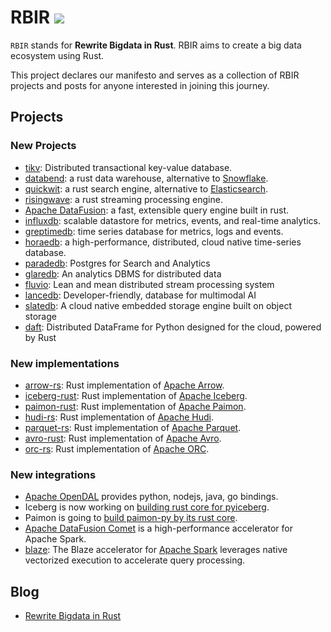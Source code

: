 # RBIR [![](https://img.shields.io/discord/1283371436773212212?logo=discord&label=discord)](https://discord.gg/SshxvYpn)

`RBIR` stands for **Rewrite Bigdata in Rust**. RBIR aims to create a big data ecosystem using Rust.

This project declares our manifesto and serves as a collection of RBIR projects and posts for anyone interested in joining this journey.

## Projects

### New Projects

- [tikv](https://github.com/tikv/tikv): Distributed transactional key-value database.
- [databend](https://github.com/datafuselabs/databend/): a rust data warehouse, alternative to [Snowflake](https://www.snowflake.com/en/).
- [quickwit](https://github.com/quickwit-oss/quickwit): a rust search engine, alternative to [Elasticsearch](https://www.elastic.co/elasticsearch).
- [risingwave](https://github.com/risingwavelabs/risingwave): a rust streaming processing engine.
- [Apache DataFusion](https://github.com/apache/datafusion): a fast, extensible query engine built in rust.
- [influxdb](https://github.com/influxdata/influxdb): scalable datastore for metrics, events, and real-time analytics.
- [greptimedb](https://github.com/GreptimeTeam/greptimedb): time series database for metrics, logs and events.
- [horaedb](https://github.com/apache/horaedb): a high-performance, distributed, cloud native time-series database.
- [paradedb](https://github.com/paradedb/paradedb): Postgres for Search and Analytics
- [glaredb](https://github.com/GlareDB/glaredb): An analytics DBMS for distributed data
- [fluvio](https://github.com/infinyon/fluvio): Lean and mean distributed stream processing system
- [lancedb](https://github.com/lancedb/lancedb): Developer-friendly, database for multimodal AI
- [slatedb](https://github.com/slatedb/slatedb): A cloud native embedded storage engine built on object storage
- [daft](https://github.com/Eventual-Inc/Daft): Distributed DataFrame for Python designed for the cloud, powered by Rust

### New implementations

- [arrow-rs](https://github.com/apache/arrow-rs): Rust implementation of [Apache Arrow](https://arrow.apache.org/).
- [iceberg-rust](https://github.com/apache/iceberg-rust/): Rust implementation of [Apache Iceberg](https://iceberg.apache.org/).
- [paimon-rust](https://github.com/apache/paimon-rust): Rust implementation of [Apache Paimon](https://paimon.apache.org/).
- [hudi-rs](https://github.com/apache/hudi-rs): Rust implementation of [Apache Hudi](https://hudi.apache.org/).
- [parquet-rs](https://github.com/apache/arrow-rs/tree/master/parquet): Rust implementation of [Apache Parquet](https://parquet.apache.org/).
- [avro-rust](https://github.com/apache/avro/tree/main/lang/rust): Rust implementation of [Apache Avro](https://avro.apache.org/).
- [orc-rs](https://github.com/datafusion-contrib/datafusion-orc): Rust implementation of [Apache ORC](https://orc.apache.org/).

### New integrations

- [Apache OpenDAL](https://github.com/apache/opendal) provides python, nodejs, java, go bindings.
- Iceberg is now working on [building rust core for pyiceberg](https://github.com/apache/iceberg-rust/pull/518).
- Paimon is going to [build paimon-py by its rust core](https://lists.apache.org/thread/q3zxcomfq441t6o8y8dslos1qvb984j0).
- [Apache DataFusion Comet](https://github.com/apache/datafusion-comet) is a high-performance accelerator for Apache Spark.
- [blaze](https://github.com/kwai/blaze): The Blaze accelerator for [Apache Spark](https://spark.apache.org/) leverages native vectorized execution to accelerate query processing.

## Blog

- [Rewrite Bigdata in Rust](https://xuanwo.io/2024/07-rewrite-bigdata-in-rust/)
